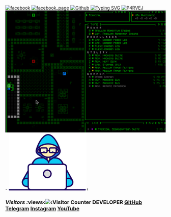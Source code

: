 [![facebook](https://img.shields.io/badge/Facebook-3b5998?style=for-the-badge&logo=facebook)](https://www.facebook.com/Sadbro.link.diya.ki.korba.bro.voy.paichi) [![facebook_page](https://img.shields.io/badge/Facebook-3b5998?style=for-the-badge&logo=facebook)](https://www.facebook.com/100090347119443) [![Github](https://img.shields.io/badge/Github-525252?style=for-the-badge&logo=github)](https://github.com/sadbroshanto) </h3> [![Typing SVG](https://readme-typing-svg.herokuapp.com?font=Fira+Code&weight=900&size=40&pause=1000&color=F70000&background=F0F494&center=true&vCenter=true&width=700&height=200&lines=Assalamu+Alaikum;Hello+world+I'm+SaDbRO;Mohammed+shanto+Islam+;I+love+Bangladesh;Support+My+GitHub+;Support+My+YouTube+Channel+;Love+You+My+All+Supporter;Wait+for+something+new;%E0%A6%86%E0%A6%B8%E0%A6%B8%E0%A6%BE%E0%A6%B2%E0%A6%BE%E0%A6%AE%E0%A6%BE%E0%A6%B2%E0%A6%BE%E0%A6%87%E0%A6%95%E0%A7%81%E0%A6%AE;%E0%A6%B9%E0%A7%8D%E0%A6%AF%E0%A6%BE%E0%A6%B2%E0%A7%8B+%E0%A6%93%E0%A6%AF%E0%A6%BC%E0%A6%BE%E0%A6%B0%E0%A7%8D%E0%A6%B2%E0%A7%8D%E0%A6%A1+%E0%A6%86%E0%A6%AE%E0%A6%BF+SaDbRO;%E0%A6%AE%E0%A7%8B%E0%A6%B9%E0%A6%BE%E0%A6%AE%E0%A7%8D%E0%A6%AE%E0%A6%A6+%E0%A6%B6%E0%A6%BE%E0%A6%A8%E0%A7%8D%E0%A6%A4+%E0%A6%87%E0%A6%B8%E0%A6%B2%E0%A6%BE%E0%A6%AE;%E0%A6%86%E0%A6%AE%E0%A6%BF+%E0%A6%AC%E0%A6%BE%E0%A6%82%E0%A6%B2%E0%A6%BE%E0%A6%A6%E0%A7%87%E0%A6%B6%E0%A6%95%E0%A7%87+%E0%A6%AD%E0%A6%BE%E0%A6%B2%E0%A7%8B%E0%A6%AC%E0%A6%BE%E0%A6%B8%E0%A6%BF;%E0%A6%86%E0%A6%AE%E0%A6%BE%E0%A6%B0+%E0%A6%97%E0%A6%BF%E0%A6%9F%E0%A6%B9%E0%A6%BE%E0%A6%AC+%E0%A6%B8%E0%A6%AE%E0%A6%B0%E0%A7%8D%E0%A6%A5%E0%A6%A8+%E0%A6%95%E0%A6%B0%E0%A7%81%E0%A6%A8;%E0%A6%86%E0%A6%AE%E0%A6%BE%E0%A6%B0+%E0%A6%87%E0%A6%89%E0%A6%9F%E0%A6%BF%E0%A6%89%E0%A6%AC+%E0%A6%9A%E0%A7%8D%E0%A6%AF%E0%A6%BE%E0%A6%A8%E0%A7%87%E0%A6%B2+%E0%A6%B8%E0%A6%BE%E0%A6%AA%E0%A7%8B%E0%A6%B0%E0%A7%8D%E0%A6%9F+%E0%A6%95%E0%A6%B0%E0%A7%81%E0%A6%A8;%E0%A6%A8%E0%A6%A4%E0%A7%81%E0%A6%A8+%E0%A6%95%E0%A6%BF%E0%A6%9B%E0%A7%81%E0%A6%B0+%E0%A6%9C%E0%A6%A8%E0%A7%8D%E0%A6%AF+%E0%A6%85%E0%A6%AA%E0%A7%87%E0%A6%95%E0%A7%8D%E0%A6%B7%E0%A6%BE+%E0%A6%95%E0%A6%B0%E0%A7%81%E0%A6%A8;%F0%9F%99%82%F0%9F%98%91%F0%9F%98%90%F0%9F%98%B6%F0%9F%A5%BA%F0%9F%98%95%F0%9F%A4%A5%F0%9F%98%85%F0%9F%98%95%F0%9F%98%97)](https://git.io/typing-svg) ![P4RVEJ](https://user-images.githubusercontent.com/87250241/154004616-9ada377d-645e-4146-b521-07a16bc7900b.gif) ![Alt text](https://github.com/MRVIVEK-CODER/MRVIVEK-CODER/raw/main/md7Oqrf.gif) - ![Alt text](https://github.com/MRVIVEK-CODER/MRVIVEK-CODER/raw/main/Developer.gif)‹<h3><b><i>Visitors :</i></b>views‹![‹Visitor Counter](https://profile-counter.glitch.me/sadbroshanto/count.svg)
<b>DEVELOPER</b> <a href="https://github.com/sadbroshanto">GitHub</a> <a href="https://t.me/+QEvBe0q7ZJkxNzA1">Telegram</a> <a href="https://instagram.com/sadbroshanto?igshid=MzNlNGNkZWQ4Mg==">Instagram</a> <a href="https://youtube.com/@sadbroshanto?feature=share8">YouTube</a>
